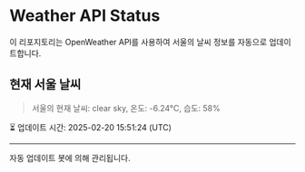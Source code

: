 
# Weather API Status

이 리포지토리는 OpenWeather API를 사용하여 서울의 날씨 정보를 자동으로 업데이트합니다.

## 현재 서울 날씨
> 서울의 현재 날씨: clear sky, 온도: -6.24°C, 습도: 58%

⏳ 업데이트 시간: 2025-02-20 15:51:24 (UTC)

---
자동 업데이트 봇에 의해 관리됩니다.
